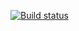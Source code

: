 [![Build status](https://ci.appveyor.com/api/projects/status/d7aedhfwin3f6k1m?svg=true)](https://ci.appveyor.com/project/KuliakQA/ci1-2)
